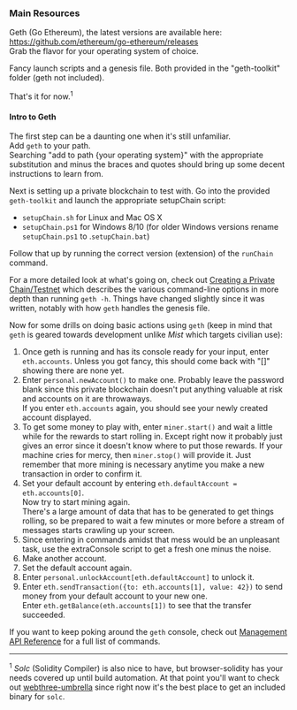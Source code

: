 ### Main Resources
Geth (Go Ethereum), the latest versions are available here: https://github.com/ethereum/go-ethereum/releases  
Grab the flavor for your operating system of choice.

Fancy launch scripts and a genesis file. Both provided in the "geth-toolkit" folder (geth not included).

That's it for now.<sup>1</sup>

#### Intro to Geth

The first step can be a daunting one when it's still unfamiliar.  
Add `geth` to your path.  
Searching "add to path {your operating system}" with the appropriate substitution and minus the braces and quotes should bring up some decent instructions to learn from.

Next is setting up a private blockchain to test with.
Go into the provided `geth-toolkit` and launch the appropriate setupChain script:  

* `setupChain.sh` for Linux and Mac OS X  
* `setupChain.ps1` for Windows 8/10 (for older Windows versions rename `setupChain.ps1` to .`setupChain.bat`)

Follow that up by running the correct version (extension) of the `runChain` command.

For a more detailed look at what's going on, check out [Creating a Private Chain/Testnet](https://souptacular.gitbooks.io/ethereum-tutorials-and-tips-by-hudson/content/private-chain.html) which describes the various command-line options in more depth than running `geth -h`. Things have changed slightly since it was written, notably with how `geth` handles the genesis file.

Now for some drills on doing basic actions using `geth` (keep in mind that `geth` is geared towards development unlike *Mist* which targets civilian use): 
 
1. Once geth is running and has its console ready for your input, enter `eth.accounts`. Unless you got fancy, this should come back with "[]" showing there are none yet.  
2. Enter `personal.newAccount()` to make one. Probably leave the password blank since this private blockchain doesn't put anything valuable at risk and accounts on it are throwaways.  
If you enter `eth.accounts` again, you should see your newly created account displayed.  
3. To get some money to play with, enter `miner.start()` and wait a little while for the rewards to start rolling in. Except right now it probably just gives an error since it doesn't know where to put those rewards. If your machine cries for mercy, then `miner.stop()` will provide it. Just remember that more mining is necessary anytime you make a new transaction in order to confirm it.  
4. Set your default account by entering `eth.defaultAccount = eth.accounts[0]`.  
Now try to start mining again.  
There's a large amount of data that has to be generated to get things rolling, so be prepared to wait a few minutes or more before a stream of messages starts crawling up your screen.  
5. Since entering in commands amidst that mess would be an unpleasant task, use the extraConsole script to get a fresh one minus the noise.  
6. Make another account.  
7. Set the default account again.  
8. Enter `personal.unlockAccount[eth.defaultAccount]` to unlock it.  
9. Enter `eth.sendTransaction({to: eth.accounts[1], value: 42})` to send money from your default account to your new one.  
Enter `eth.getBalance(eth.accounts[1])` to see that the transfer succeeded.  

If you want to keep poking around the `geth` console, check out [Management API Reference](https://github.com/ethereum/go-ethereum/wiki/JavaScript-Console#management-api-reference) for a full list of commands.

---

<sup>1</sup> *Solc* (Solidity Compiler) is also nice to have, but browser-solidity has your needs covered up until build automation. At that point you'll want to check out [webthree-umbrella](https://github.com/ethereum/webthree-umbrella) since right now it's the best place to get an included binary for `solc`.
